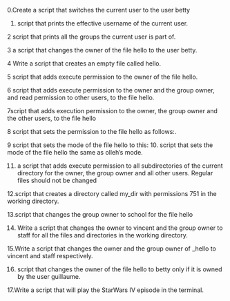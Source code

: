 0.Create a script that switches the current user to the user betty
1. script that prints the effective username of the current user.

2 script that prints all the groups the current user is part of.

3 a script that changes the owner of the file hello to the user betty.

4 Write a script that creates an empty file called hello.

5 script that adds execute permission to the owner of the file hello.

6 script that adds execute permission to the owner and the group owner, and read permission to other users, to the file hello.

7script that adds execution permission to the owner, the group owner and the other users, to the file hello

8 script that sets the permission to the file hello as follows:.

9  script that sets the mode of the file hello to this:
10. script that sets the mode of the file hello the same as olleh’s mode.

11.  a script that adds execute permission to all subdirectories of the current directory for the owner, the group owner and all other users. Regular files should not be changed

12.script that creates a directory called my_dir with permissions 751 in the working directory.


13.script that changes the group owner to school for the file hello

14. Write a script that changes the owner to vincent and the group owner to staff for all the files and directories in the working directory.

15.Write a script that changes the owner and the group owner of _hello to vincent and staff respectively.

16. script that changes the owner of the file hello to betty only if it is owned by the user guillaume.

17.Write a script that will play the StarWars IV episode in the terminal.


